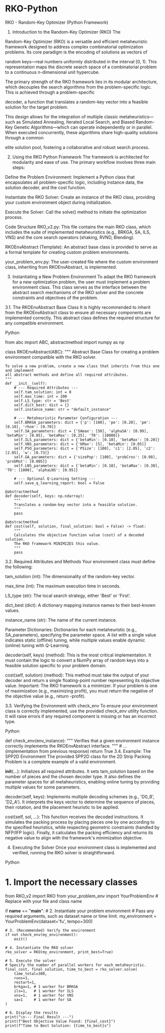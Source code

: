 # RKO-Python
RKO - Random-Key Optimizer (Python Framework)
1. Introduction to the Random-Key Optimizer (RKO)
The 

Random-Key Optimizer (RKO) is a versatile and efficient metaheuristic framework designed to address complex combinatorial optimization problems. Its core paradigm is the encoding of solutions as vectors of 

random keys—real numbers uniformly distributed in the interval [0, 1). This representation maps the discrete search space of a combinatorial problem to a continuous n-dimensional unit hypercube.


The primary strength of the RKO framework lies in its modular architecture, which decouples the search algorithms from the problem-specific logic. This is achieved through a problem-specific 

decoder, a function that translates a random-key vector into a feasible solution for the target problem.


This design allows for the integration of multiple classic metaheuristics—such as Simulated Annealing, Iterated Local Search, and Biased Random-Key Genetic Algorithms—which can operate independently or in parallel. When executed concurrently, these algorithms share high-quality solutions through a common 


elite solution pool, fostering a collaborative and robust search process.

2. Using the RKO Python Framework
The framework is architected for modularity and ease of use. The primary workflow involves three main steps:

Define the Problem Environment: Implement a Python class that encapsulates all problem-specific logic, including instance data, the solution decoder, and the cost function.

Instantiate the RKO Solver: Create an instance of the RKO class, providing your custom environment object during initialization.

Execute the Solver: Call the solve() method to initiate the optimization process.

Code Structure
RKO_v2.py: This file contains the main RKO class, which includes the suite of implemented metaheuristics (e.g., BRKGA, SA, ILS, VNS) and the core search operators (shaking, RVND, Blending).

RKOEnvAbstract (Template): An abstract base class is provided to serve as a formal template for creating custom problem environments.

your_problem_env.py: The user-created file where the custom environment class, inheriting from RKOEnvAbstract, is implemented.

3. Instantiating a New Problem Environment
To adapt the RKO framework for a new optimization problem, the user must implement a problem environment class. This class serves as the interface between the abstract search mechanisms of the RKO solver and the concrete constraints and objectives of the problem.

3.1. The RKOEnvAbstract Base Class
It is highly recommended to inherit from the RKOEnvAbstract class to ensure all necessary components are implemented correctly. This abstract class defines the required structure for any compatible environment.

Python

from abc import ABC, abstractmethod
import numpy as np

class RKOEnvAbstract(ABC):
    """
    Abstract Base Class for creating a problem environment compatible with the RKO solver.
    
    To solve a new problem, create a new class that inherits from this one and implement 
    all abstract methods and define all required attributes.
    """
    def __init__(self):
        # --- Required Attributes ---
        self.tam_solution: int = 0
        self.max_time: int = 200
        self.LS_type: str = 'Best'
        self.dict_best: dict = {}
        self.instance_name: str = "default_instance"
        
        # --- Metaheuristic Parameter Configuration ---
        self.BRKGA_parameters: dict = {'p': [100], 'pe': [0.20], 'pm': [0.10], 'rhoe': [0.70]}
        self.SA_parameters: dict = {'SAmax': [50], 'alphaSA': [0.99], 'betaMin': [0.05], 'betaMax': [0.25], 'T0': [10000]}
        self.ILS_parameters: dict = {'betaMin': [0.10], 'betaMax': [0.20]}
        self.VNS_parameters: dict = {'kMax': [5], 'betaMin': [0.05]}
        self.PSO_parameters: dict = {'PSize': [100], 'c1': [2.05], 'c2': [2.05], 'w': [0.73]}
        self.GA_parameters: dict = {'sizePop': [100], 'probCros': [0.98], 'probMut': [0.005]}
        self.LNS_parameters: dict = {'betaMin': [0.10], 'betaMax': [0.30], 'TO': [1000], 'alphaLNS': [0.95]}

        # --- Optional Q-Learning Setting ---
        self.save_q_learning_report: bool = False

    @abstractmethod
    def decoder(self, keys: np.ndarray):
        """
        Translates a random-key vector into a feasible solution.
        """
        pass

    @abstractmethod
    def cost(self, solution, final_solution: bool = False) -> float:
        """
        Calculates the objective function value (cost) of a decoded solution.
        The RKO framework MINIMIZES this value.
        """
        pass
3.2. Required Attributes and Methods
Your environment class must define the following:

tam_solution (int): The dimensionality of the random-key vector.

max_time (int): The maximum execution time in seconds.

LS_type (str): The local search strategy, either 'Best' or 'First'.

dict_best (dict): A dictionary mapping instance names to their best-known values.

instance_name (str): The name of the current instance.

Parameter Dictionaries: Dictionaries for each metaheuristic (e.g., SA_parameters), specifying the parameter space. A list with a single value indicates static (offline) tuning, while multiple values enable dynamic (online) tuning with Q-Learning.

decoder(self, keys) (method): This is the most critical implementation. It must contain the logic to convert a NumPy array of random keys into a feasible solution specific to your problem domain.

cost(self, solution) (method): This method must take the output of your decoder and return a single floating-point number representing its objective value. Important: The RKO framework is a minimizer. If your problem is one of maximization (e.g., maximizing profit), you must return the negative of the objective value (e.g., return -profit).

3.3. Verifying the Environment with check_env
To ensure your environment class is correctly implemented, use the provided check_env utility function. It will raise errors if any required component is missing or has an incorrect type.

Python

def check_env(env_instance):
    """
    Verifies that a given environment instance correctly implements the RKOEnvAbstract interface.
    """
    # ... (implementation from previous response)
    return True
3.4. Example: The SPP2D Environment
The provided SPP2D class for the 2D Strip Packing Problem is a complete example of a valid environment.

__init__(...): Initializes all required attributes. It sets tam_solution based on the number of pieces and the chosen decoder type. It also defines the parameter spaces for all metaheuristics, enabling online tuning by providing multiple values for some parameters.

decoder(self, keys): Implements multiple decoding schemes (e.g., 'D0_B', 'D2_A'). It interprets the keys vector to determine the sequence of pieces, their rotation, and the placement heuristic to be applied.

cost(self, sol, ...): This function receives the decoded instructions. It simulates the packing process by placing pieces one by one according to the specified heuristics, while respecting geometric constraints (handled by NFP/IFP logic). Finally, it calculates the packing efficiency and returns its negative value to align with the framework's minimization objective.

4. Executing the Solver
Once your environment class is implemented and verified, running the RKO solver is straightforward.

Python

# 1. Import the necessary classes
from RKO_v2 import RKO
from your_problem_env import YourProblemEnv # Replace with your file and class name

if __name__ == "__main__":
    # 2. Instantiate your problem environment
    # Pass any required arguments, such as dataset name or time limit.
    my_environment = YourProblemEnv(dataset='fu', tempo=300)

    # 3. (Recommended) Verify the environment
    if not check_env(my_environment):
        exit()

    # 4. Instantiate the RKO solver
    rko_solver = RKO(my_environment, print_best=True)

    # 5. Execute the solver
    # Specify the number of parallel workers for each metaheuristic.
    final_cost, final_solution, time_to_best = rko_solver.solve(
        time_total=300,
        runs=1,
        restart=1,
        brkga=1, # 1 worker for BRKGA
        ils=1,   # 1 worker for ILS
        vns=1,   # 1 worker for VNS
        sa=1     # 1 worker for SA
    )

    # 6. Display the results
    print("\n--- Final Result ---")
    print(f"Best Objective Value Found: {final_cost}")
    print(f"Time to Best Solution: {time_to_best}s")
